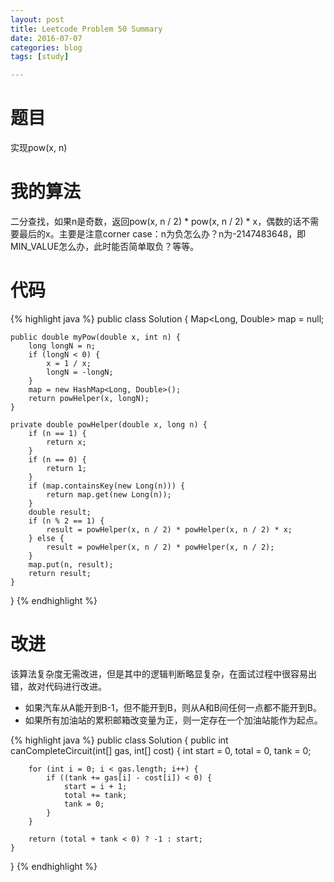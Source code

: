 ```yaml
---
layout: post
title: Leetcode Problem 50 Summary
date: 2016-07-07
categories: blog
tags: [study]

---
```


# 题目

实现pow(x, n)

# 我的算法

二分查找，如果n是奇数，返回pow(x, n / 2) * pow(x, n / 2) * x，偶数的话不需要最后的x。主要是注意corner case：n为负怎么办？n为-2147483648，即MIN_VALUE怎么办，此时能否简单取负？等等。

# 代码

{% highlight java %}
public class Solution {
    Map<Long, Double> map = null;
    
    public double myPow(double x, int n) {
        long longN = n;
        if (longN < 0) {
            x = 1 / x;
            longN = -longN;
        }
        map = new HashMap<Long, Double>();
        return powHelper(x, longN);
    }
    
    private double powHelper(double x, long n) {
        if (n == 1) {
            return x;
        }
        if (n == 0) {
            return 1;
        }
        if (map.containsKey(new Long(n))) {
            return map.get(new Long(n));
        }
        double result;
        if (n % 2 == 1) {
            result = powHelper(x, n / 2) * powHelper(x, n / 2) * x;
        } else {
            result = powHelper(x, n / 2) * powHelper(x, n / 2);
        }
        map.put(n, result);
        return result;
    }
}
{% endhighlight %}

# 改进

该算法复杂度无需改进，但是其中的逻辑判断略显复杂，在面试过程中很容易出错，故对代码进行改进。

* 如果汽车从A能开到B-1，但不能开到B，则从A和B间任何一点都不能开到B。
* 如果所有加油站的累积邮箱改变量为正，则一定存在一个加油站能作为起点。

{% highlight java %}
public class Solution {
    public int canCompleteCircuit(int[] gas, int[] cost) {
        int start = 0, total = 0, tank = 0;
        
        for (int i = 0; i < gas.length; i++) {
            if ((tank += gas[i] - cost[i]) < 0) {
                start = i + 1;
                total += tank;
                tank = 0;
            }
        }
        
        return (total + tank < 0) ? -1 : start;
    }
}
{% endhighlight %}